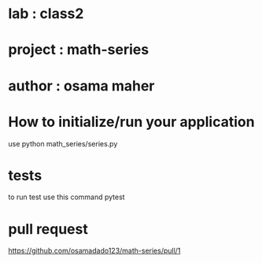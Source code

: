 # lab : class2
# project : math-series
# author : osama maher
# How to initialize/run your application
use python math_series/series.py

# tests 
to run test use this command pytest
# pull request
https://github.com/osamadado123/math-series/pull/1
